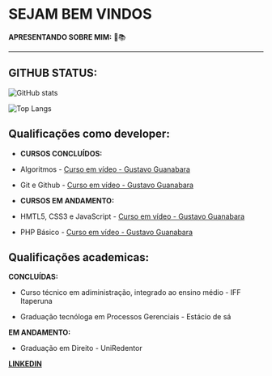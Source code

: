 # **SEJAM BEM VINDOS**

**APRESENTANDO SOBRE MIM:** 📖📚
___

## GITHUB STATUS:


![GitHub stats](https://github-readme-stats.vercel.app/api?username=devleandrorosa&theme=dark&show_icons=true&layout=compact&theme=github_dark)

![Top Langs](https://github-readme-stats.vercel.app/api/top-langs/?username=devleandrorosa&hide_progress=true&layout=compact&theme=github_dark)

## Qualificações como developer:


* **CURSOS CONCLUÍDOS:**

* Algoritmos - [Curso em vídeo - Gustavo Guanabara](https://www.cursoemvideo.com)

* Git e Github - [Curso em vídeo - Gustavo Guanabara](https://www.cursoemvideo.com) 


* **CURSOS EM ANDAMENTO:**

* HMTL5, CSS3 e JavaScript - [Curso em vídeo - Gustavo Guanabara](https://www.cursoemvideo.com)

* PHP Básico - [Curso em vídeo - Gustavo Guanabara](https://www.cursoemvideo.com)



## Qualificações academicas:

**CONCLUÍDAS:**

* Curso técnico em adiministração, integrado ao ensino médio - IFF Itaperuna

* Graduação tecnóloga em Processos Gerenciais - Estácio de sá


**EM ANDAMENTO:**

* Graduação em Direito - UniRedentor



**[LINKEDIN](https://www.linkedin.com/in/devleandrorosa/)**

